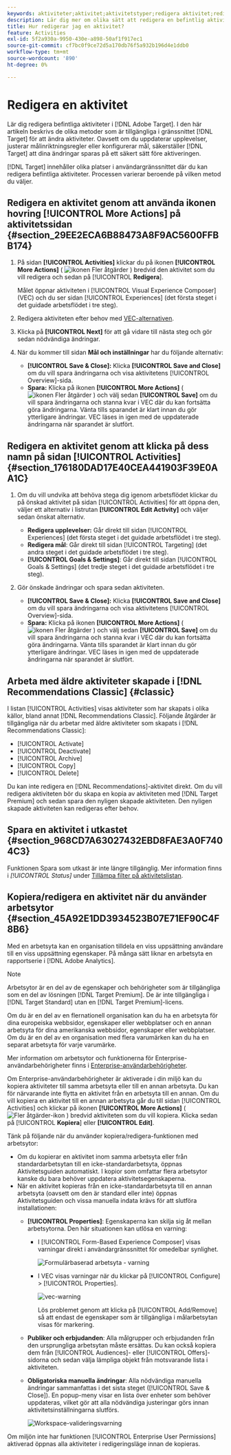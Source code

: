 ```yaml
---
keywords: aktiviteter;aktivitet;aktivitetstyper;redigera aktivitet;redigera;kopiera
description: Lär dig mer om olika sätt att redigera en befintlig aktivitet.
title: Hur redigerar jag en aktivitet?
feature: Activities
exl-id: 5f2a930a-9950-430e-a898-50af1f917ec1
source-git-commit: cf7bc0f9ce72d5a170db76f5a932b196d4e1ddb0
workflow-type: tm+mt
source-wordcount: '890'
ht-degree: 0%

---
```


# Redigera en aktivitet

Lär dig redigera befintliga aktiviteter i [!DNL Adobe Target]. I den här artikeln beskrivs de olika metoder som är tillgängliga i gränssnittet [!DNL Target] för att ändra aktiviteter. Oavsett om du uppdaterar upplevelser, justerar målinriktningsregler eller konfigurerar mål, säkerställer [!DNL Target] att dina ändringar sparas på ett säkert sätt före aktiveringen.

[!DNL Target] innehåller olika platser i användargränssnittet där du kan redigera befintliga aktiviteter. Processen varierar beroende på vilken metod du väljer.

## Redigera en aktivitet genom att använda ikonen hovring [!UICONTROL More Actions] på aktivitetssidan {#section_29EE2ECA6B88473A8F9AC5600FFBB174}

1. På sidan **[!UICONTROL Activities]** klickar du på ikonen **[!UICONTROL More Actions]** ( ![ikonen Fler åtgärder](/help/main/assets/icons/MoreSmall.svg) ) bredvid den aktivitet som du vill redigera och sedan på [!UICONTROL **Redigera**].

   Målet öppnar aktiviteten i [!UICONTROL Visual Experience Composer] (VEC) och du ser sidan [!UICONTROL Experiences] (det första steget i det guidade arbetsflödet i tre steg).

1. Redigera aktiviteten efter behov med [VEC-alternativen](/help/main/c-experiences/c-visual-experience-composer/viztarget-options.md).

1. Klicka på **[!UICONTROL Next]** för att gå vidare till nästa steg och gör sedan nödvändiga ändringar.

1. När du kommer till sidan **Mål och inställningar** har du följande alternativ:

   * **[!UICONTROL Save & Close]:** Klicka **[!UICONTROL Save and Close]** om du vill spara ändringarna och visa aktivitetens [!UICONTROL Overview]-sida.
   * **Spara:** Klicka på ikonen **[!UICONTROL More Actions]** ( ![ikonen Fler åtgärder](/help/main/assets/icons/MoreSmallListVert.svg) ) och välj sedan **[!UICONTROL Save]** om du vill spara ändringarna och stanna kvar i VEC där du kan fortsätta göra ändringarna. Vänta tills sparandet är klart innan du gör ytterligare ändringar. VEC läses in igen med de uppdaterade ändringarna när sparandet är slutfört.

## Redigera en aktivitet genom att klicka på dess namn på sidan [!UICONTROL Activities] {#section_176180DAD17E40CEA441903F39E0AA1C}

1. Om du vill undvika att behöva stega dig igenom arbetsflödet klickar du på önskad aktivitet på sidan [!UICONTROL Activities] för att öppna den, väljer ett alternativ i listrutan **[!UICONTROL Edit Activity]** och väljer sedan önskat alternativ.

   * **Redigera upplevelser:** Går direkt till sidan [!UICONTROL Experiences] (det första steget i det guidade arbetsflödet i tre steg).
   * **Redigera mål**: Går direkt till sidan [!UICONTROL Targeting] (det andra steget i det guidade arbetsflödet i tre steg).
   * **[!UICONTROL Goals & Settings]**: Går direkt till sidan [!UICONTROL Goals & Settings] (det tredje steget i det guidade arbetsflödet i tre steg).

1. Gör önskade ändringar och spara sedan aktiviteten.

   * **[!UICONTROL Save & Close]:** Klicka **[!UICONTROL Save and Close]** om du vill spara ändringarna och visa aktivitetens [!UICONTROL Overview]-sida.
   * **Spara:** Klicka på ikonen **[!UICONTROL More Actions]** ( ![ikonen Fler åtgärder](/help/main/assets/icons/MoreSmallListVert.svg) ) och välj sedan **[!UICONTROL Save]** om du vill spara ändringarna och stanna kvar i VEC där du kan fortsätta göra ändringarna. Vänta tills sparandet är klart innan du gör ytterligare ändringar. VEC läses in igen med de uppdaterade ändringarna när sparandet är slutfört.

## Arbeta med äldre aktiviteter skapade i [!DNL Recommendations Classic] {#classic}

I listan [!UICONTROL Activities] visas aktiviteter som har skapats i olika källor, bland annat [!DNL Recommendations Classic]. Följande åtgärder är tillgängliga när du arbetar med äldre aktiviteter som skapats i [!DNL Recommendations Classic]:

* [!UICONTROL Activate]
* [!UICONTROL Deactivate]
* [!UICONTROL Archive]
* [!UICONTROL Copy]
* [!UICONTROL Delete]

Du kan inte redigera en [!DNL Recommendations]-aktivitet direkt. Om du vill redigera aktiviteten bör du skapa en kopia av aktiviteten med [!DNL Target Premium] och sedan spara den nyligen skapade aktiviteten. Den nyligen skapade aktiviteten kan redigeras efter behov.

## Spara en aktivitet i utkastet {#section_968CD7A63027432EBD8FAE3A0F7404C3}

Funktionen Spara som utkast är inte längre tillgänglig. Mer information finns i *[!UICONTROL Status]* under [Tillämpa filter på aktivitetslistan](/help/main/c-activities/activities.md#filters).

## Kopiera/redigera en aktivitet när du använder arbetsytor {#section_45A92E1DD3934523B07E71EF90C4F8B6}

Med en arbetsyta kan en organisation tilldela en viss uppsättning användare till en viss uppsättning egenskaper. På många sätt liknar en arbetsyta en rapportserie i [!DNL Adobe Analytics].

>[!NOTE]
>
>Arbetsytor är en del av de egenskaper och behörigheter som är tillgängliga som en del av lösningen [!DNL Target Premium]. De är inte tillgängliga i [!DNL Target Standard] utan en [!DNL Target Premium]-licens.

Om du är en del av en flernationell organisation kan du ha en arbetsyta för dina europeiska webbsidor, egenskaper eller webbplatser och en annan arbetsyta för dina amerikanska webbsidor, egenskaper eller webbplatser. Om du är en del av en organisation med flera varumärken kan du ha en separat arbetsyta för varje varumärke.

Mer information om arbetsytor och funktionerna för Enterprise-användarbehörigheter finns i [Enterprise-användarbehörigheter](/help/main/administrating-target/c-user-management/property-channel/property-channel.md#concept_E396B16FA2024ADBA27BC056138F9838).

Om Enterprise-användarbehörigheter är aktiverade i din miljö kan du kopiera aktiviteter till samma arbetsyta eller till en annan arbetsyta. Du kan för närvarande inte flytta en aktivitet från en arbetsyta till en annan. Om du vill kopiera en aktivitet till en annan arbetsyta går du till sidan [!UICONTROL Activities] och klickar på ikonen **[!UICONTROL More Actions]** ( ![Fler åtgärder-ikon](/help/main/assets/icons/MoreSmall.svg) ) bredvid aktiviteten som du vill kopiera. Klicka sedan på [!UICONTROL **Kopiera**] eller **[!UICONTROL Edit]**.

Tänk på följande när du använder kopiera/redigera-funktionen med arbetsytor:

* Om du kopierar en aktivitet inom samma arbetsyta eller från standardarbetsytan till en icke-standardarbetsyta, öppnas Aktivitetsguiden automatiskt. I kopior som omfattar flera arbetsytor kanske du bara behöver uppdatera aktivitetsegenskaperna.
* När en aktivitet kopieras från en icke-standardarbetsyta till en annan arbetsyta (oavsett om den är standard eller inte) öppnas Aktivitetsguiden och vissa manuella indata krävs för att slutföra installationen:
   * **[!UICONTROL Properties]**: Egenskaperna kan skilja sig åt mellan arbetsytorna. Den här situationen kan utlösa en varning:

      * I [!UICONTROL Form-Based Experience Composer] visas varningar direkt i användargränssnittet för omedelbar synlighet.

        ![Formulärbaserad arbetsyta - varning](/help/main/c-activities/assets/form-based-warning.png)

      * I VEC visas varningar när du klickar på [!UICONTROL Configure] > [!UICONTROL Properties].

        ![vec-warning](/help/main/c-activities/assets/vec-warning.png)

        Lös problemet genom att klicka på [!UICONTROL Add/Remove] så att endast de egenskaper som är tillgängliga i målarbetsytan visas för markering.

   * **Publiker och erbjudanden**: Alla målgrupper och erbjudanden från den ursprungliga arbetsytan måste ersättas. Du kan också kopiera dem från [!UICONTROL Audiences]- eller [!UICONTROL Offers]-sidorna och sedan välja lämpliga objekt från motsvarande lista i aktiviteten.

   * **Obligatoriska manuella ändringar**: Alla nödvändiga manuella ändringar sammanfattas i det sista steget ([!UICONTROL Save & Close]). En popup-meny visar en lista över enheter som behöver uppdateras, vilket gör att alla nödvändiga justeringar görs innan aktivitetsinställningarna slutförs.

     ![Workspace-valideringsvarning](/help/main/c-activities/assets/work-space-validation.png)

Om miljön inte har funktionen [!UICONTROL Enterprise User Permissions] aktiverad öppnas alla aktiviteter i redigeringsläge innan de kopieras.